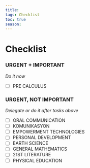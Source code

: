 ```yaml
---
title: 
tags: Checklist
toc: true
season: 
---
```

# Checklist

### URGENT + IMPORTANT
*Do it now*
- [ ] PRE CALCULUS

### URGENT, NOT IMPORTANT
*Delegate or do it after tasks above*
- [ ] ORAL COMMUNICATION
- [ ] KOMUNIKASYON
- [ ] EMPOWERMENT TECHNOLOGIES
- [ ] PERSONAL DEVELOPMENT
- [ ] EARTH SCIENCE
- [ ] GENERAL MATHEMATICS
- [ ] 21ST LITERATURE
- [ ] PHYSICAL EDUCATION
